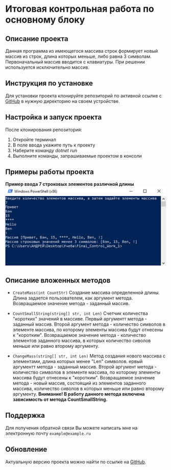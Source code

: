 # **Итоговая контрольная работа по основному блоку**

## Описание проекта
Данная программа из имеющегося массива строк формирует новый массив из строк, длина которых меньше, либо равна 3 символам. Первоначальный массив вводится с клавиатуры. При решении используется исключительно массив.

## Инструкция по установке
Для установки проекта клонируйте репозиторий по активной ссылке с [GitHub](https://github.com/AndreyButusov/Final_Control_Work_1/tree/main) в нужную директорию на своем устройстве.

## Настройка и запуск проекта
После клонирования репозитория:
1. Откройте терминал
2. В поле ввода укажите путь к проекту
3. Наберите команду *dotnet run*
4. Выполните команды, запрашиваемые проектом в консоли

## Примеры работы проекта
**Пример ввода 7 строковых элементов различной длины**
![Пример](Picture/Пример.png)

## Описание вложенных методов
 * ``
CreateMass(int CountStr)
 ``
  Создание массива определенной длины. Длина задается пользователем, как аргумент метода. Возвращаемое значение метода - заданный массив.


* ``
CountSmallString(string[] str, int Len)
 ``
 Счетчик количества "коротких" значений в массиве. Первый аргументт метода - заданный массив. Второй аргумент метода - количество символов в элементе массива, по которому элементы массива будут отнесены к "коротким". Возвращаемое значение метода - количество элементов заданного массива, в которых количество сиволов меньше или равно второму аргументу.


 * ``
ChangeMass(string[] str, int Len)
 ``
Метод создания нового массива с элементами, длина которых менее "Len" символов. ервый аргументт метода - заданный массив. Второй аргумент метода - количество символов в элементе массива, по которому элементы массива будут отнесены к "коротким". Возвращаемое значение метода - новый массив, состоящий из элементов заданного массива, количество сиволов в которых меньше или равно второму аргументу.
**Внимание! В работу данного метода включена зависимость от метода CountSmallString.**

## Поддержка
Для получения обратной связи Вы можете написать мне на электронную почту
``
example@example.ru
 ``

## Обновление
Актуальную версию проекта можно найти по ссылке на [GitHub](https://github.com/AndreyButusov/Final_Control_Work_1/tree/main "Андрей Бутусов").